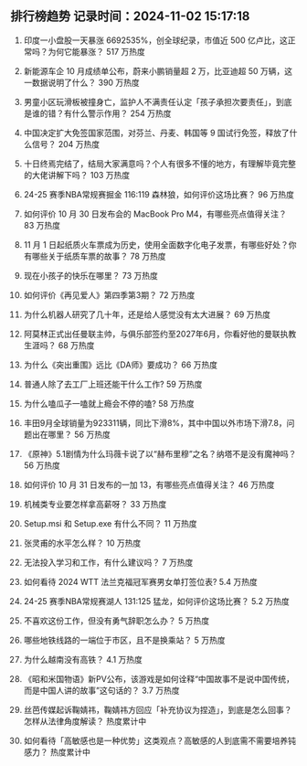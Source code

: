 
## 排行榜趋势 记录时间：2024-11-02 15:17:18
  
  1. 印度一小盘股一天暴涨 6692535%，创全球纪录，市值近 500 亿卢比，这正常吗？为何它能暴涨？ 517 万热度
    
  2. 新能源车企 10 月成绩单公布，蔚来小鹏销量超 2 万，比亚迪超 50 万辆，这一数据说明了什么？ 390 万热度
    
  3. 男童小区玩滑板被撞身亡，监护人不满责任认定「孩子承担次要责任」，到底是谁的错？有什么警示作用？ 254 万热度
    
  4. 中国决定扩大免签国家范围，对芬兰、丹麦、韩国等 9 国试行免签，释放了什么信号？ 204 万热度
    
  5. 十日终焉完结了，结局大家满意吗？个人有很多不懂的地方，有理解毕竟完整的大佬讲解下吗？ 103 万热度
    
  6. 24-25 赛季NBA常规赛掘金 116:119 森林狼，如何评价这场比赛？ 96 万热度
    
  7. 如何评价 10 月 30 日发布会的 MacBook Pro M4，有哪些亮点值得关注？ 83 万热度
    
  8. 11 月 1 日起纸质火车票成为历史，使用全面数字化电子发票，有哪些好处？你有哪些关于纸质车票的故事？ 78 万热度
    
  9. 现在小孩子的快乐在哪里？ 73 万热度
    
  10. 如何评价《再见爱人》第四季第3期？ 72 万热度
    
  11. 为什么机器人研究了几十年，还是给人感觉没有太大进展？ 69 万热度
    
  12. 阿莫林正式出任曼联主帅，与俱乐部签约至2027年6月，你看好他的曼联执教生涯吗？ 68 万热度
    
  13. 为什么《突出重围》远比《DA师》要成功？ 66 万热度
    
  14. 普通人除了去工厂上班还能干什么工作? 59 万热度
    
  15. 为什么嗑瓜子一嗑就上瘾会不停的嗑? 58 万热度
    
  16. 丰田9月全球销量为923311辆，同比下滑8%，其中中国以外市场下滑7.8，问题出在哪里？ 56 万热度
    
  17. 《原神》5.1剧情为什么玛薇卡说了以“赫布里穆”之名？纳塔不是没有魔神吗？ 56 万热度
    
  18. 如何评价 10 月 31 日发布的一加 13，有哪些亮点值得关注？ 46 万热度
    
  19. 机械类专业要怎样拿高薪呀？ 33 万热度
    
  20. Setup.msi 和 Setup.exe 有什么不同？ 11 万热度
    
  21. 张灵甫的水平怎么样？ 10 万热度
    
  22. 无法投入学习和工作，有什么建议吗？ 7 万热度
    
  23. 如何看待 2024 WTT 法兰克福冠军赛男女单打签位表? 5.4 万热度
    
  24. 24-25 赛季NBA常规赛湖人 131:125 猛龙，如何评价这场比赛？ 5.2 万热度
    
  25. 不喜欢这份工作，但没有勇气辞职怎么办？ 5 万热度
    
  26. 哪些地铁线路的一端位于市区，且不是换乘站？ 5 万热度
    
  27. 为什么越南没有高铁？ 4.1 万热度
    
  28. 《昭和米国物语》新PV公布，该游戏是如何诠释“中国故事不是说中国传统，而是中国人讲的故事”这句话的？ 3.7 万热度
    
  29. 丝芭传媒起诉鞠婧祎，鞠婧祎方回应「补充协议为捏造」，到底是怎么回事？怎样从法律角度解读？ 热度累计中
    
  30. 如何看待「高敏感也是一种优势」这类观点？高敏感的人到底需不需要培养钝感力？ 热度累计中
    